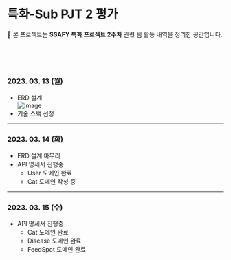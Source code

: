 # 특화-Sub PJT 2 평가

🔔 본 프로젝트는 **SSAFY 특화 프로젝트 2주차** 관련 팀 활동 내역을 정리한 공간입니다.

###### <br><br>

### 2023. 03. 13 (월)
- ERD 설계  
![image](/uploads/5ac73939e463adf8da83684404215353/image.png)
- 기술 스택 선정
---
### 2023. 03. 14 (화)
- ERD 설계 마무리
- API 명세서 진행중
    - User 도메인 완료
    - Cat 도메인 작성 중
---
### 2023. 03. 15 (수)
- API 명세서 진행중
    - Cat 도메인 완료
    - Disease 도메인 완료
    - FeedSpot 도메인 완료
